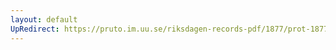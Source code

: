 ```yaml
---
layout: default
UpRedirect: https://pruto.im.uu.se/riksdagen-records-pdf/1877/prot-1877--fk--005/prot-1877--fk--005_002.pdf
---
```

